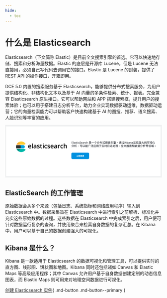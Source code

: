 ```yaml
---
hide:
  - toc
---
```


# 什么是 Elasticsearch

Elasticsearch（下文简称 Elastic）是目前全文搜索引擎的首选。它可以快速地存储、搜索和分析海量数据。Elastic 的底层是开源库 Lucene，但是 Lucene 无法直接用，必须自己写代码去调用它的接口。Elastic 是 Lucene 的封装，提供了 REST API 的操作接口，开箱即用。

DCE 5.0 内置的搜索服务基于 Elasticsearch，能够提供分布式搜索服务，为用户提供结构化、非结构化文本以及基于 AI 向量的多条件检索、统计、报表。完全兼容 Elasticsearch 原生接口。它可以帮助网站和 APP 搭建搜索框，提升用户的搜索体验；也可以用于搭建日志分析平台，助力企业实现数据驱动运维，数据驱动运营；它的向量检索能力可以帮助客户快速构建基于 AI 的图搜、推荐、语义搜索、人脸识别等丰富的应用。

![欢迎界面](../images/es01.png)

## ElasticSearch 的工作管理

原始数据会从多个来源（包括日志、系统指标和网络应用程序）输入到 Elasticsearch 中。数据采集旨在 Elasticsearch 中进行索引之前解析、标准化并充实这些原始数据的过程。这些数据在 Elasticsearch 中完成索引之后，用户便可针对数据运行复杂的查询，并使用聚合来检索自身数据的复杂汇总。在 Kibana 中，用户可以基于自己的数据创建强大的可视化。

## Kibana 是什么？

Kibana 是一款适用于 Elasticsearch 的数据可视化和管理工具，可以提供实时的直方图、线形图、饼状图和地图。Kibana 同时还包括诸如 Canvas 和 Elastic Maps 等高级应用程序；其中 Canvas 允许用户基于自身数据创建定制的动态信息图表，而 Elastic Maps 则可用来对地理空间数据进行可视化。

[创建 Elasticsearch 实例](../user-guide/create.md){ .md-button .md-button--primary }
